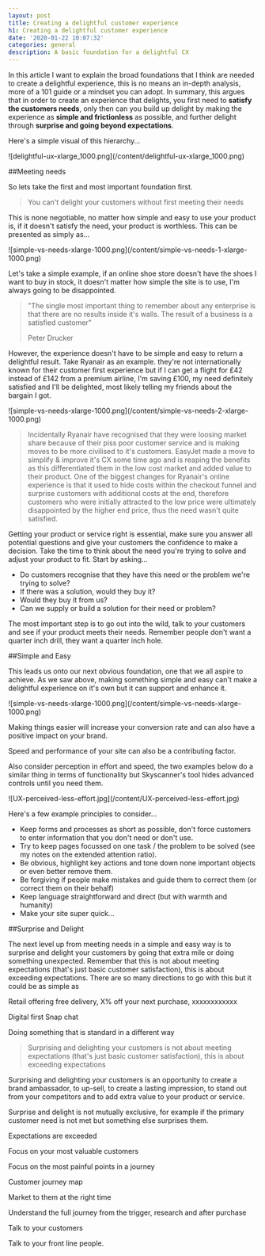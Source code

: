 ```yaml
---
layout: post
title: Creating a delightful customer experience
h1: Creating a delightful customer experience
date: '2020-01-22 10:07:32'
categories: general
description: A basic foundation for a delightful CX
---
```


In this article I want to explain the broad foundations that I think are needed to create a delightful experience, this is no means an in-depth analysis, more of a 101 guide or a mindset you can adopt. In summary, this argues that in order to create an experience that delights, you first need to **satisfy the customers needs**, only then can you build up delight by making the experience as **simple and frictionless** as possible, and further delight through **surprise and going beyond expectations**. 

Here's a simple visual of this hierarchy... 

</div>
<div class="lazy-load embed-container ratio-16-9 content__block--image">
    ![delightful-ux-xlarge_1000.png](/content/delightful-ux-xlarge_1000.png)
</div>
<div class="content__block">


##Meeting needs

So lets take the first and most important foundation first.

<blockquote>You can't delight your customers without first meeting their needs</blockquote>

This is none negotiable, no matter how simple and easy to use your product is, if it doesn't satisfy the need, your product is worthless. This can be presented as simply as...

</div>
<div class="lazy-load embed-container ratio-16-9 content__block--image">
   ![simple-vs-needs-xlarge-1000.png](/content/simple-vs-needs-1-xlarge-1000.png)
</div>
<div class="content__block">

Let's take a simple example, if an online shoe store doesn't have the shoes I want to buy in stock, it doesn't matter how simple the site is to use, I'm always going to be disappointed.

<blockquote>"The single most important thing to remember about any enterprise is that there are no results inside it's walls. The result of a business is a satisfied customer" <p>Peter Drucker</p></blockquote>

However, the experience doesn't have to be simple and easy to return a delightful result. Take Ryanair as an example. they're not internationally known for their customer first experience but if I can get a flight for £42 instead of £142 from a premium airline, I'm saving £100, my need definitely satisfied and I'll be delighted, most likely telling my friends about the bargain I got.

</div>
<div class="lazy-load embed-container ratio-16-9 content__block--image">
   ![simple-vs-needs-xlarge-1000.png](/content/simple-vs-needs-2-xlarge-1000.png)
</div>
<div class="content__block">

> Incidentally Ryanair have recognised that they were loosing market share because of their piss poor customer service and is making moves to be more civilised to it's customers. EasyJet made a move to simplify & improve it's CX some time ago and is reaping the benefits as this differentiated them in the low cost market and added value to their product. One of the biggest changes for Ryanair's online experience is that it used to hide costs within the checkout funnel and surprise customers with additional costs at the end, therefore customers who were initially attracted to the low price were ultimately disappointed by the higher end price, thus the need wasn't quite satisfied.

Getting your product or service right is essential, make sure you answer all potential questions and give your customers the confidence to make a decision. Take the time to think about the need you're trying to solve and adjust your product to fit. Start by asking...

* Do customers recognise that they have this need or the problem we're trying to solve?
* If there was a solution, would they buy it?
* Would they buy it from us?
* Can we supply or build a solution for their need or problem?

The most important step is to go out into the wild, talk to your customers and see if your product meets their needs. Remember people don't want a quarter inch drill, they want a quarter inch hole.

##Simple and Easy

This leads us onto our next obvious foundation, one that we all aspire to achieve. As we saw above, making something simple and easy can't make a delightful experience on it's own but it can support and enhance it.

</div>
<div class="lazy-load embed-container ratio-16-9 content__block--image">
   ![simple-vs-needs-xlarge-1000.png](/content/simple-vs-needs-xlarge-1000.png)
</div>
<div class="content__block">

Making things easier will increase your conversion rate and can also have a positive impact on your brand.

Speed and performance of your site can also be a contributing factor.

Also consider perception in effort and speed, the two examples below do a similar thing in terms of functionality but Skyscanner's tool hides advanced controls until you need them.

</div>
<div class="lazy-load embed-container ratio-16-9 content__block--image">
   ![UX-perceived-less-effort.jpg](/content/UX-perceived-less-effort.jpg)
</div>
<div class="content__block">


Here's a few example principles to consider...

* Keep forms and processes as short as possible, don't force customers to enter information that you don't need or don't use.
* Try to keep pages focussed on one task / the problem to be solved (see my notes on the extended attention ratio).
* Be obvious, highlight key actions and tone down none important objects or even better remove them.
* Be forgiving if people make mistakes and guide them to correct them (or correct them on their behalf)
* Keep language straightforward and direct (but with warmth and humanity)
* Make your site super quick...


##Surprise and Delight

The next level up from meeting needs in a simple and easy way is to surprise and delight your customers by going that extra mile or doing something unexpected. Remember that this is not about meeting expectations (that's just basic customer satisfaction), this is about exceeding expectations. There are so many directions to go with this but it could be as simple as 

Retail
offering free delivery, X% off your next purchase, xxxxxxxxxxxx

Digital first
Snap chat

Doing something that is standard in a different way

<blockquote>Surprising and delighting your customers is not about meeting expectations (that's just basic customer satisfaction), this is about exceeding expectations</blockquote>

Surprising and delighting your customers is an opportunity to create a brand ambassador, to up-sell, to create a lasting impression, to stand out from your competitors and to add extra value to your product or service.

Surprise and delight is not mutually exclusive, for example if the primary customer need is not met but something else surprises them.



Expectations are exceeded

Focus on your most valuable customers

Focus on the most painful points in a journey

Customer journey map

Market to them at the right time

Understand the full journey from the trigger, research and after purchase

Talk to your customers

Talk to your front line people.















